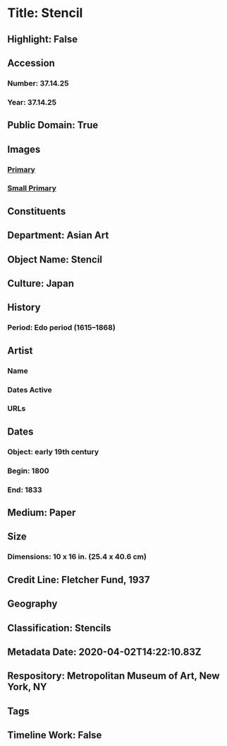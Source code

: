 # Title: Stencil
## Highlight: False
## Accession
### Number: 37.14.25
### Year: 37.14.25
## Public Domain: True
## Images
### [Primary](https://images.metmuseum.org/CRDImages/as/original/DP13466.jpg)
### [Small Primary](https://images.metmuseum.org/CRDImages/as/web-large/DP13466.jpg)
## Constituents
## Department: Asian Art
## Object Name: Stencil
## Culture: Japan
## History
### Period: Edo period (1615–1868)
## Artist
### Name
### Dates Active
### URLs
## Dates
### Object: early 19th century
### Begin: 1800
### End: 1833
## Medium: Paper
## Size
### Dimensions: 10 x 16 in. (25.4 x 40.6 cm)
## Credit Line: Fletcher Fund, 1937
## Geography
## Classification: Stencils
## Metadata Date: 2020-04-02T14:22:10.83Z
## Respository: Metropolitan Museum of Art, New York, NY
## Tags
## Timeline Work: False